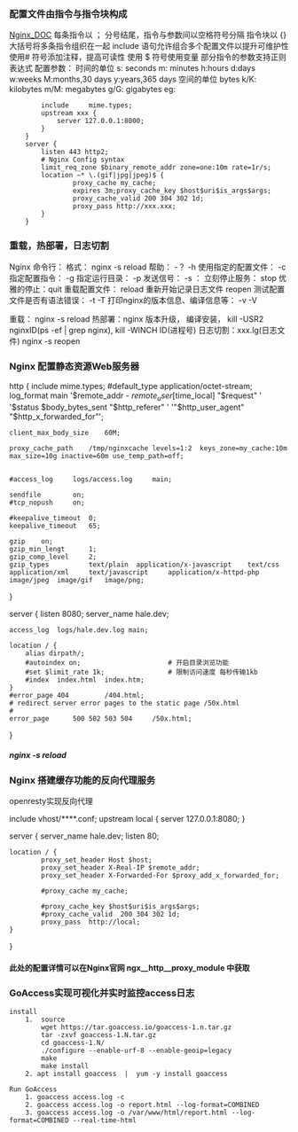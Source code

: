 ### 配置文件由指令与指令块构成
[Nginx_DOC](http://www.nginx.cn/doc/)
每条指令以 ； 分号结尾，指令与参数间以空格符号分隔
指令块以 {} 大括号将多条指令组织在一起
include 语句允许组合多个配置文件以提升可维护性
使用# 符号添加注释，提高可读性
使用 $ 符号使用变量
部分指令的参数支持正则表达式
配置参数： 时间的单位
s: seconds	m: minutes	h:hours	 d:days  w:weeks   M:months,30 days   y:years,365 days
		   空间的单位
bytes	k/K: kilobytes		m/M: megabytes		g/G: gigabytes
eg:  
```  http {
		include		mime.types;
		upstream xxx {
			server 127.0.0.1:8000;
		}
	}
	server {
		listen 443 http2;
		# Nginx Config syntax
		limit_req_zone $binary_remote_addr zone=one:10m rate=1r/s;
		location ~* \.(gif|jpg|jpeg)$ {
				proxy_cache my_cache;
				expires 3m;proxy_cache_key $host$uri$is_args$args;
				proxy_cache_valid 200 304 302 1d;
				proxy_pass http://xxx.xxx;
		}
	}
```

### 重载，热部署，日志切割
Nginx 命令行：
格式： nginx -s reload
帮助： -？ -h
使用指定的配置文件： -c
指定配置指令： -g
指定运行目录： -p
发送信号： -s	：	立刻停止服务： stop		优雅的停止：quit	重载配置文件： reload   重新开始记录日志文件 reopen
测试配置文件是否有语法错误： -t		-T
打印nginx的版本信息、编译信息等： -v	-V

重载： nginx -s reload 
热部署：nginx 版本升级， 编译安装， kill -USR2 nginxID(ps -ef | grep nginx), kill -WINCH ID(进程号)
日志切割：xxx.lg(日志文件) nginx -s reopen 

### Nginx 配置静态资源Web服务器
http {
	include		mime.types;
	#default_type	application/octet-stream;
	log_format		main		'$remote_addr - $remote_user [$time_local] "$request"  '
								'$status  $body_bytes_sent "$http_referer" '
								'"$http_user_agent" "$http_x_forwarded_for"';
	
	client_max_body_size	60M;

	proxy_cache_path	/tmp/nginxcache	levels=1:2	keys_zone=my_cache:10m	max_size=10g inactive=60m use_temp_path=off;

	
	#access_log		logs/access.log		main;

	sendfile		on;
	#tcp_nopush		on;

	#keepalive_timeout	0;
	keepalive_timeout	65;

	gzip	on;
	gzip_min_lengt		1;
	gzip_comp_level		2;
	gzip_types			text/plain	application/x-javascript	text/css	application/xml		text/javascript		application/x-httpd-php		image/jpeg	image/gif	image/png;
}

server {
	listen 8080;
	server_name hale.dev;

	access_log  logs/hale.dev.log main;

	location / {
		alias dirpath/;
		#autoindex on;						# 开启目录浏览功能
		#set $limit_rate 1k;				# 限制访问速度 每秒传输1kb
		#index  index.html  index.htm;
	}
	#error_page 404			/404.html;
	# redirect server error pages to the static page /50x.html 
	#
	error_page		500	502	503	504		/50x.html;	
}

##### nginx -s reload 

### Nginx 搭建缓存功能的反向代理服务
openresty实现反向代理

include vhost/****.conf;
upstream local {
	server 127.0.0.1:8080;
}

server {
	server_name hale.dev;
	listen 80;

	location / {
			proxy_set_header Host $host;
			proxy_set_header X-Real-IP $remote_addr;
			proxy_set_header X-Forwarded-For $proxy_add_x_forwarded_for;

			#proxy_cache my_cache;	
			
			#proxy_cache_key $host$uri$is_args$args;
			#proxy_cache_valid	200	304	302	1d;
			proxy_pass	http://local;
	}
}

#### 此处的配置详情可以在Nginx官网 ngx__http__proxy_module 中获取

### GoAccess实现可视化并实时监控access日志

	install 
		1.	source
			wget https://tar.goaccess.io/goaccess-1.n.tar.gz 
			tar -zxvf goaccess-1.N.tar.gz
			cd goaccess-1.N/
			./configure --enable-urf-8 --enable-geoip=legacy
			make 
			make install
		2. apt install goaccess  |  yum -y install goaccess
	
	Run GoAccess
		1. goaccess access.log -c 
		2. goaccess access.log -o report.html --log-format=COMBINED
		3. goaccess access.log -o /var/www/html/report.html --log-format=COMBINED --real-time-html






























